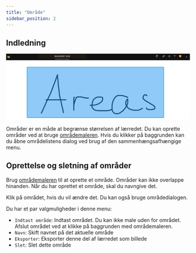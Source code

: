 ```yaml
---
title: "Område"
sidebar_position: 2
---
```


## Indledning

![Område](area.png)

Områder er en måde at begrænse størrelsen af lærredet. Du kan oprette områder ved at bruge [områdemaleren](painters/area.md). Hvis du klikker på baggrunden kan du åbne områdelistens dialog ved brug af den sammenhængsafhængige menu.

## Oprettelse og sletning af områder

Brug [områdemaleren](painters/area.md) til at oprette et område. Områder kan ikke overlappe hinanden. Når du har oprettet et område, skal du navngive det.

Klik på området, hvis du vil ændre det. Du kan også bruge områdedialogen.

Du har et par valgmuligheder i denne menu:

* `Indtast område`: Indtast området. Du kan ikke male uden for området. Afslut området ved at klikke på baggrunden med områdemaleren.
* `Navn`: Skift navnet på det aktuelle område
* `Eksporter`: Eksporter denne del af lærredet som billede
* `Slet`: Slet dette område

